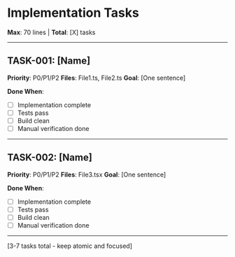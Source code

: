 # Implementation Tasks

**Max**: 70 lines | **Total**: [X] tasks

---

## TASK-001: [Name]

**Priority**: P0/P1/P2
**Files**: File1.ts, File2.ts
**Goal**: [One sentence]

**Done When**:
- [ ] Implementation complete
- [ ] Tests pass
- [ ] Build clean
- [ ] Manual verification done

---

## TASK-002: [Name]

**Priority**: P0/P1/P2
**Files**: File3.tsx
**Goal**: [One sentence]

**Done When**:
- [ ] Implementation complete
- [ ] Tests pass
- [ ] Build clean
- [ ] Manual verification done

---

[3-7 tasks total - keep atomic and focused]
